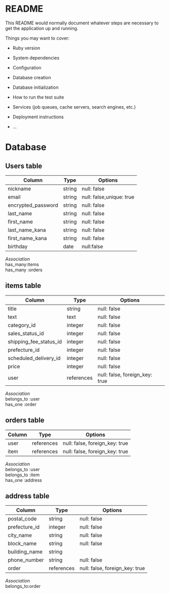 # README

This README would normally document whatever steps are necessary to get the
application up and running.

Things you may want to cover:

* Ruby version

* System dependencies

* Configuration

* Database creation

* Database initialization

* How to run the test suite

* Services (job queues, cache servers, search engines, etc.)

* Deployment instructions

* ...


# Database

## Users table
|Column|Type|Options|
|------|-----|-----|
|nickname    |string      |null: false|
|email|string|null: false,unique: true|
|encrypted_password|string|null: false|
|last_name   |string      |null: false|
|first_name  |string      |null: false|
|last_name_kana|string    |null: false|
|first_name_kana|string   |null: false|
|birthday     |date       |null:false|  

*Association*  
has_many:items  
has_many :orders  

## items table
|Column|Type|Options|
|------|-----|-----|
|title                   |string    |null: false|
|text                    |text      |null: false|
|category_id             |integer   |null: false
|sales_status_id         |integer   |null: false|
|shipping_fee_status_id  |integer   |null: false|
|prefecture_id           |integer   |null: false|
|scheduled_delivery_id   |integer   |null: false|
|price                   |integer   |null: false|
|user                    |references|null: false, foreign_key: true|  

*Association*  
belongs_to :user  
has_one :order  

## orders table
|Column|Type|Options|
|------|-----|-----|
|user|references|null: false, foreign_key: true|
|item|references|null: false, foreign_key: true|  

*Association*  
belongs_to :user  
belongs_to :item  
has_one :address  

## address table
|Column|Type|Options|
|------|-----|-----|
|postal_code|string   |null: false|
|prefecture_id|integer|null: false|
|city_name|string     |null: false|
|block_name|string    |null: false|
|building_name        |string|
|phone_number|string  |null: false|
|order|references     |null: false, foreign_key: true|  

*Association*  
belongs_to:order  


